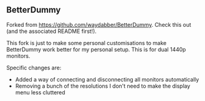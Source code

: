 ## BetterDummy

Forked from https://github.com/waydabber/BetterDummy. Check this out (and the associated README first!).

This fork is just to make some personal customisations to make BetterDummy work better for my personal setup. This is for dual 1440p monitors.

Specific changes are:

- Added a way of connecting and disconnecting all monitors automatically
- Removing a bunch of the resolutions I don't need to make the display menu less cluttered
